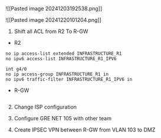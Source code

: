 ![[Pasted image 20241203192538.png]]

![[Pasted image 20241220101204.png]]
1. Shift all ACL from R2 To R-GW
- R2
```
no ip access-list extended INFRASTRUCTURE_R1
no ipv6 access-list INFRASTRUCTURE_R1_IPV6

int g4/0
no ip access-group INFRASTRUCTURE_R1 in
no ipv6 traffic-filter INFRASTRUCTURE_R1_IPV6 in
```
- R-GW
```

```

2. Change ISP configuration

3. Configure GRE NET 105 with other team

4. Create IPSEC VPN between R-GW from VLAN 103 to DMZ

